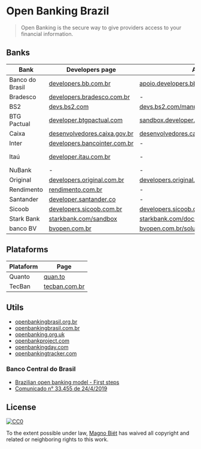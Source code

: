 # Open Banking Brazil

> Open Banking is the secure way to give providers access to your financial information.

## Banks

| Bank            | Developers page                                                                         | API reference                                                                                            | Status page                                                                                            |
| --------------- | --------------------------------------------------------------------------------------- | -------------------------------------------------------------------------------------------------------- | ------------------------------------------------------------------------------------------------------ |
| Banco do Brasil | [developers.bb.com.br](https://developers.bb.com.br/)                                   | [apoio.developers.bb.com.br](https://apoio.developers.bb.com.br/)                                        | -                                                                                                      |
| Bradesco        | [developers.bradesco.com.br](https://developers.bradesco.com.br/)                       | -                                                                                                        | -                                                                                                      |
| BS2             | [devs.bs2.com](https://devs.bs2.com/)                                                   | [devs.bs2.com/manual/banking/](https://devs.bs2.com/manual/banking/)                                     | -                                                                                                      |
| BTG Pactual     | [developer.btgpactual.com](https://developer.btgpactual.com/)                           | [sandbox.developer.btgpactual.com/admin/sandbox](https://sandbox.developer.btgpactual.com/admin/sandbox) | [status.btgpactual.com](https://status.btgpactual.com/)                                                |
| Caixa           | [desenvolvedores.caixa.gov.br](https://desenvolvedores.caixa.gov.br/)                   | [desenvolvedores.caixa.gov.br/documentation](https://desenvolvedores.caixa.gov.br/documentation)         | -                                                                                                      |
| Inter           | [developers.bancointer.com.br](https://developers.bancointer.com.br/)                   | -                                                                                                        | -                                                                                                      |
| Itaú            | [developer.itau.com.br](https://developer.itau.com.br/)                                 | -                                                                                                        | [developer.itau.com.br/api-catalog/openbanking](https://developer.itau.com.br/api-catalog/openbanking) |
| NuBank          | -                                                                                       | -                                                                                                        | -                                                                                                      |
| Original        | [developers.original.com.br](https://developers.original.com.br/)                       | [developers.original.com.br/docs](https://developers.original.com.br/docs)                               | -                                                                                                      |
| Rendimento      | [rendimento.com.br](https://www.rendimento.com.br/parceiros/apis-para-desenvolvedores/) | -                                                                                                        | -                                                                                                      |
| Santander       | [developer.santander.co](https://developer.santander.com/pt/brazil)                     | -                                                                                                        | -                                                                                                      |
| Sicoob          | [developers.sicoob.com.br](https://developers.sicoob.com.br/)                           | [developers.sicoob.com.br](https://developers.sicoob.com.br/#!/documentacao)                             | [status.sisbr.com.br](https://status.sisbr.com.br/)                                                    |
| Stark Bank      | [starkbank.com/sandbox](https://starkbank.com/sandbox)                                  | [starkbank.com/docs/api](https://starkbank.com/docs/api )                                                | [starkbank.com](status.starkbank.com)                                                                  |
| banco BV        | [bvopen.com.br](https://www.bvopen.com.br/)                                             | [bvopen.com.br/solucoes](https://bvopen.com.br/solucoes)                                                 | -                                                                                                      |

## Plataforms

| Plataform | Page                                                                         |
| --------- | ---------------------------------------------------------------------------- |
| Quanto    | [quan.to](https://quan.to/)                                                  |
| TecBan    | [tecban.com.br](https://www.tecban.com.br/produtos-e-solucoes/open-finance/) |

## Utils

- [openbankingbrasil.org.br](https://openbankingbrasil.org.br/)
- [openbankingbrasil.com.br](https://openbankingbrasil.com.br/)
- [openbanking.org.uk](https://www.openbanking.org.uk/)
- [openbankproject.com](https://www.openbankproject.com/)
- [openbankingday.com](https://openbankingday.com/)
- [openbankingtracker.com](https://www.openbankingtracker.com/)

### Banco Central do Brasil

- [Brazilian open banking model - First steps](https://www.bcb.gov.br/en/pressdetail/2284/nota)
- [Comunicado n° 33.455 de 24/4/2019 ](https://www.bcb.gov.br/estabilidadefinanceira/exibenormativo?tipo=Comunicado&numero=33455)

## License

[![CC0](https://mirrors.creativecommons.org/presskit/buttons/88x31/svg/cc-zero.svg)](https://creativecommons.org/publicdomain/zero/1.0/)

To the extent possible under law, [Magno Biét](https://github.com/magnobiet) has waived all copyright and related or neighboring rights to this work.
